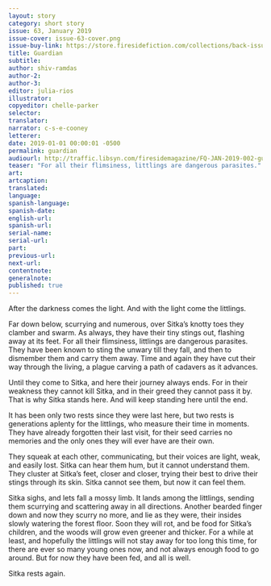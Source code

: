 ```yaml
---
layout: story
category: short story
issue: 63, January 2019
issue-cover: issue-63-cover.png
issue-buy-link: https://store.firesidefiction.com/collections/back-issues/products/fireside-magazine-issue-63-january-2019
title: Guardian
subtitle:
author: shiv-ramdas
author-2:
author-3:
editor: julia-rios
illustrator:
copyeditor: chelle-parker
selector:
translator:
narrator: c-s-e-cooney
letterer:
date: 2019-01-01 00:00:01 -0500
permalink: guardian
audiourl: http://traffic.libsyn.com/firesidemagazine/FQ-JAN-2019-002-guardian-by-shiv-ramdas_-_122818_11.14_AM.mp3
teaser: "For all their flimsiness, littlings are dangerous parasites."
art:
artcaption:
translated:
language:
spanish-language:
spanish-date:
english-url:
spanish-url:
serial-name:
serial-url:
part:
previous-url:
next-url:
contentnote:
generalnote:
published: true
---
```


After the darkness comes the light. And with the light come the littlings.

Far down below, scurrying and numerous, over Sitka’s knotty toes they clamber and swarm. As always, they have their tiny stings out, flashing away at its feet. For all their flimsiness, littlings are dangerous parasites. They have been known to sting the unwary till they fall, and then to dismember them and carry them away.  Time and again they have cut their way through the living, a plague carving a path of cadavers as it advances.

Until they come to Sitka, and here their journey always ends. For in their weakness they cannot kill Sitka, and in their greed they cannot pass it by. That is why Sitka stands here. And will keep standing here until the end.

It has been only two rests since they were last here, but two rests is generations aplenty for the littlings, who measure their time in moments. They have already forgotten their last visit, for their seed carries no memories and the only ones they will ever have are their own.

They squeak at each other, communicating, but their voices are light, weak, and easily lost. Sitka can hear them hum, but it cannot understand them. They cluster at Sitka’s feet, closer and closer, trying their best to drive their stings through its skin. Sitka cannot see them, but now it can feel them.

Sitka sighs, and lets fall a mossy limb. It lands among the littlings, sending them scurrying and scattering away in all directions. Another bearded finger down and now they scurry no more, and lie as they were, their insides slowly watering the forest floor. Soon they will rot, and be food for Sitka’s children, and the woods will grow even greener and thicker. For a while at least, and hopefully the littlings will not stay away for too long this time, for there are ever so many young ones now, and not always enough food to go around. But for now they have been fed, and all is well.

Sitka rests again.

